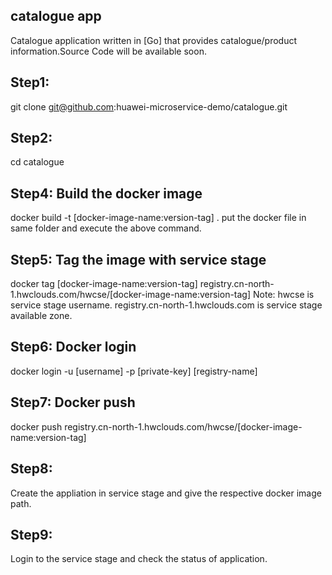 catalogue app
---
Catalogue application written in [Go] that provides catalogue/product information.Source Code will be available soon.



## Step1: 
git clone git@github.com:huawei-microservice-demo/catalogue.git

## Step2:
cd catalogue

## Step4: Build the docker image
docker build -t [docker-image-name:version-tag] .
put the docker file in same folder and execute the above command.

## Step5: Tag the image with service stage
docker tag [docker-image-name:version-tag]  registry.cn-north-1.hwclouds.com/hwcse/[docker-image-name:version-tag]
Note: hwcse is service stage username.
      registry.cn-north-1.hwclouds.com is service stage available zone.
      
## Step6: Docker login
docker login -u [username] -p [private-key] [registry-name]

## Step7: Docker push
docker push registry.cn-north-1.hwclouds.com/hwcse/[docker-image-name:version-tag]

## Step8: 
Create the appliation in service stage and give the respective docker image path.

## Step9: 
Login to the service stage and check the status of application.
